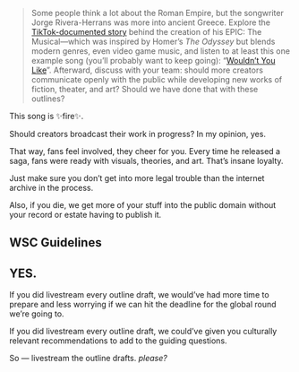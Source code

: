> Some people think a lot about the Roman Empire, but the songwriter Jorge Rivera-Herrans was more into ancient Greece. Explore the [TikTok-documented story](https://scan.lancastersu.co.uk/2024/09/09/the-odyssey-behind-epic-the-musical/) behind the creation of his EPIC: The Musical—which was inspired by Homer’s *The Odyssey* but blends modern genres, even video game music, and listen to at least this one example song (you’ll probably want to keep going): “[Wouldn’t You Like](https://www.youtube.com/watch?v=0M2ByVS-_Ww)”. Afterward, discuss with your team: should more creators communicate openly with the public while developing new works of fiction, theater, and art? Should we have done that with these outlines?

This song is ✨fire✨.

Should creators broadcast their work in progress? In my opinion, yes.

That way, fans feel involved, they cheer for you. Every time he released a saga, fans were ready with visuals, theories, and art. That’s insane loyalty.

Just make sure you don’t get into more legal trouble than the internet archive in the process.

Also, if you die, we get more of your stuff into the public domain without your record or estate having to publish it.

## WSC Guidelines

## YES.

If you did livestream every outline draft, we would’ve had more time to prepare and less worrying if we can hit the deadline for the global round we’re going to.

If you did livestream every outline draft, we could’ve given you culturally relevant recommendations to add to the guiding questions.

So — livestream the outline drafts. *please?*
